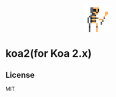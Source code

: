 <div align="center">
  <img src="/public/img/skeleton.png" alt="skeleton">
</div>

# koa2(for Koa 2.x)

## License

MIT
